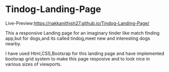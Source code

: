 # Tindog-Landing-Page
Live-Preview:https://nakkanithish27.github.io/Tindog-Landing-Page/

This a responsive Landing page for an imaginary tinder like match finding app,but for dogs,and its called tindog,meet new and interesting dogs nearby.

I have used Html,CSS,Bootsrap for this landing page and have implemented bootsrap grid system to make this page resposive and to look nice in various sizes
of viewports.
